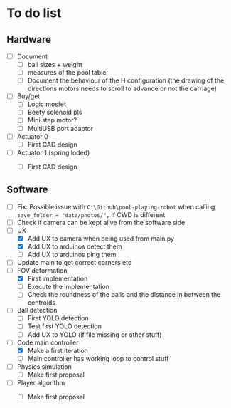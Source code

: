 # To do list



## Hardware

- [ ] Document
  - [ ] ball sizes + weight
  - [ ] measures of the pool table
  - [ ] Document the behaviour of the H configuration (the drawing of the directions motors needs to scroll to advance or not the carriage)
- [ ] Buy/get
  - [ ] Logic mosfet
  - [ ] Beefy solenoid pls
  - [ ] Mini step motor?
  - [ ] MultiUSB port adaptor
- [ ] Actuator 0
  - [ ] First CAD design
- [ ] Actuator 1 (spring loded)
  - [ ] First CAD design



## Software

- [ ] Fix: Possible issue with `C:\Github\pool-playing-robot` when calling `save_folder = "data/photos/",` if CWD is different
- [ ] Check if camera can be kept alive from the software side
- [ ] UX
  - [x] Add UX to camera when being used from main.py
  - [x] Add UX to arduinos  detect them
  - [ ] Add UX to arduinos ping them
- [ ] Update main to get correct corners etc
- [ ] FOV deformation
  - [x] First implementation
  - [ ] Execute the implementation
  - [ ] Check the roundness of the balls and the distance in between the centroids
- [ ] Ball detection
  - [ ] First YOLO detection
  - [ ] Test first YOLO detection
  - [ ] Add UX to YOLO (if file missing or other stuff)
- [ ] Code main controller
  - [x] Make a first iteration
  - [ ] Main controller has working loop to control stuff
- [ ] Physics simulation
  - [ ] Make first proposal
- [ ] Player algorithm
  - [ ] Make first proposal

















